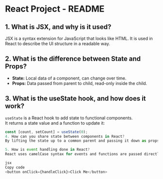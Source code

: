 # React Project - README

## 1. What is JSX, and why is it used?

JSX is a syntax extension for JavaScript that looks like HTML. It is used in React to describe the UI structure in a readable way.

## 2. What is the difference between State and Props?

- **State:** Local data of a component, can change over time.
- **Props:** Data passed from parent to child, read-only inside the child.

## 3. What is the useState hook, and how does it work?

`useState` is a React hook to add state to functional components.  
It returns a state value and a function to update it:

```js
const [count, setCount] = useState(0);
4. How can you share state between components in React?
By lifting the state up to a common parent and passing it down as props to child components.

5. How is event handling done in React?
React uses camelCase syntax for events and functions are passed directly:

jsx
Copy code
<button onClick={handleClick}>Click Me</button>
```
